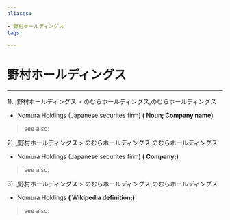```yaml
---
aliases:
    
- 野村ホールディングス
tags:
    
---
```


# 野村ホールディングス
---
1).
,野村ホールディングス > のむらホールディングス,のむらホールディングス

- Nomura Holdings (Japanese securites firm)
**( Noun; Company name)**
> see also: 
            
2).
,野村ホールディングス > のむらホールディングス,のむらホールディングス

- Nomura Holdings (Japanese securites firm)
**( Company;)**
> see also: 
            
3).
,野村ホールディングス > のむらホールディングス,のむらホールディングス

- Nomura Holdings
**( Wikipedia definition;)**
> see also: 
            
